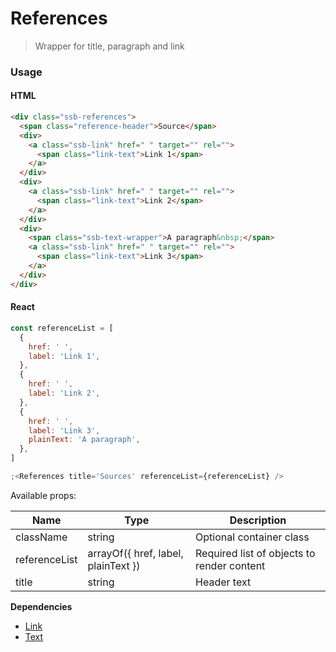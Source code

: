 # References

> Wrapper for title, paragraph and link

### Usage

#### HTML

```html
<div class="ssb-references">
  <span class="reference-header">Source</span>
  <div>
    <a class="ssb-link" href=" " target="" rel="">
      <span class="link-text">Link 1</span>
    </a>
  </div>
  <div>
    <a class="ssb-link" href=" " target="" rel="">
      <span class="link-text">Link 2</span>
    </a>
  </div>
  <div>
    <span class="ssb-text-wrapper">A paragraph&nbsp;</span>
    <a class="ssb-link" href=" " target="" rel="">
      <span class="link-text">Link 3</span>
    </a>
  </div>
</div>
```

#### React

```jsx harmony
const referenceList = [
  {
    href: ' ',
    label: 'Link 1',
  },
  {
    href: ' ',
    label: 'Link 2',
  },
  {
    href: ' ',
    label: 'Link 3',
    plainText: 'A paragraph',
  },
]

;<References title='Sources' referenceList={referenceList} />
```

Available props:

| Name          | Type                                | Description                                |
| ------------- | ----------------------------------- | ------------------------------------------ |
| className     | string                              | Optional container class                   |
| referenceList | arrayOf({ href, label, plainText }) | Required list of objects to render content |
| title         | string                              | Header text                                |

**Dependencies**

- [Link](../Link)
- [Text](../Title)
